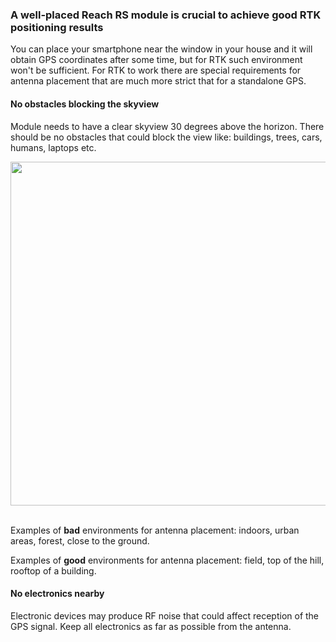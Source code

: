 ### A well-placed Reach RS module is crucial to achieve good RTK positioning results

You can place your smartphone near the window in your house and it will obtain GPS coordinates after some time, but for RTK such environment won't be sufficient. For RTK to work there are special requirements for antenna placement that are much more strict that for a standalone GPS.

#### No obstacles blocking the skyview

Module needs to have a clear skyview 30 degrees above the horizon. There should be no obstacles that could block the view like: buildings, trees, cars, humans, laptops etc.

<div style="text-align: center;"><img src="../img/reachrs/placement/skyview-obstacles.png" style="width: 550px;"></div><br>


Examples of **bad** environments for antenna placement: indoors, urban areas, forest, close to the ground.

Examples of **good** environments for antenna placement: field, top of the hill, rooftop of a building.

#### No electronics nearby

Electronic devices may produce RF noise that could affect reception of the GPS signal. Keep all electronics as far as possible from the antenna.
